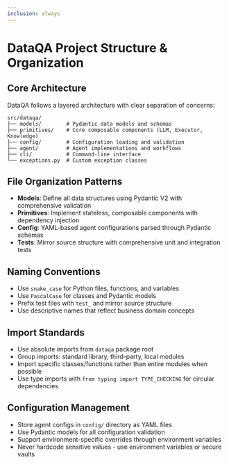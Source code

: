 ```yaml
---
inclusion: always
---
```


# DataQA Project Structure & Organization

## Core Architecture
DataQA follows a layered architecture with clear separation of concerns:

```
src/dataqa/
├── models/        # Pydantic data models and schemas
├── primitives/    # Core composable components (LLM, Executor, Knowledge)
├── config/        # Configuration loading and validation
├── agent/         # Agent implementations and workflows
├── cli/           # Command-line interface
└── exceptions.py  # Custom exception classes
```

## File Organization Patterns
- **Models**: Define all data structures using Pydantic V2 with comprehensive validation
- **Primitives**: Implement stateless, composable components with dependency injection
- **Config**: YAML-based agent configurations parsed through Pydantic schemas
- **Tests**: Mirror source structure with comprehensive unit and integration tests

## Naming Conventions
- Use `snake_case` for Python files, functions, and variables
- Use `PascalCase` for classes and Pydantic models
- Prefix test files with `test_` and mirror source structure
- Use descriptive names that reflect business domain concepts

## Import Standards
- Use absolute imports from `dataqa` package root
- Group imports: standard library, third-party, local modules
- Import specific classes/functions rather than entire modules when possible
- Use type imports with `from typing import TYPE_CHECKING` for circular dependencies

## Configuration Management
- Store agent configs in `config/` directory as YAML files
- Use Pydantic models for all configuration validation
- Support environment-specific overrides through environment variables
- Never hardcode sensitive values - use environment variables or secure vaults